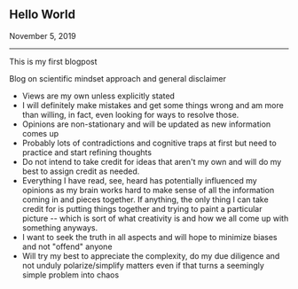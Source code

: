 ## Hello World

November 5, 2019

----------------------------

This is my first blogpost

Blog on scientific mindset approach and general disclaimer

- Views are my own unless explicitly stated
- I will definitely make mistakes and get some things wrong and am more than willing, in fact, even looking for ways to resolve those.
- Opinions are non-stationary and will be updated as new information comes up
- Probably lots of contradictions and cognitive traps at first but need to practice and start refining thoughts
- Do not intend to take credit for ideas that aren't my own and will do my best to assign credit as needed.
- Everything I have read, see, heard has potentially influenced my opinions as my brain works hard to make sense of all the information coming in and pieces together. If anything, the only thing I can take credit for is putting things together and trying to paint a particular picture -- which is sort of what creativity is and how we all come up with something anyways.
- I want to seek the truth in all aspects and will hope to minimize biases and not "offend" anyone
- Will try my best to appreciate the complexity, do my due diligence and not unduly polarize/simplify matters even if that turns a seemingly simple problem into chaos
